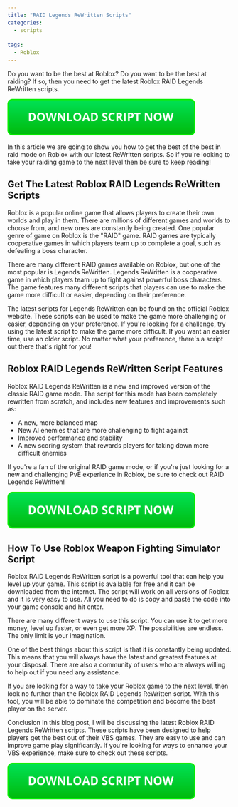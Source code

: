 ```yaml
---
title: "RAID Legends ReWritten Scripts"
categories:
  - scripts
  
tags:
  - Roblox
---
```


Do you want to be the best at Roblox? Do you want to be the best at raiding? If so, then you need to get the latest Roblox RAID Legends ReWritten scripts.

[![script button](https://github.com/robloxpaste/robloxpaste.github.io/blob/main/script_button.png?raw=true)](https://rbxpaste.com/latest-script)


In this article we are going to show you how to get the best of the best in raid mode on Roblox with our latest ReWritten scripts. So if you're looking to take your raiding game to the next level then be sure to keep reading!

## Get The Latest Roblox RAID Legends ReWritten Scripts
Roblox is a popular online game that allows players to create their own worlds and play in them. There are millions of different games and worlds to choose from, and new ones are constantly being created. One popular genre of game on Roblox is the "RAID" game. RAID games are typically cooperative games in which players team up to complete a goal, such as defeating a boss character.

There are many different RAID games available on Roblox, but one of the most popular is Legends ReWritten. Legends ReWritten is a cooperative game in which players team up to fight against powerful boss characters. The game features many different scripts that players can use to make the game more difficult or easier, depending on their preference.

The latest scripts for Legends ReWritten can be found on the official Roblox website. These scripts can be used to make the game more challenging or easier, depending on your preference. If you're looking for a challenge, try using the latest script to make the game more difficult. If you want an easier time, use an older script. No matter what your preference, there's a script out there that's right for you!

## Roblox RAID Legends ReWritten Script Features

Roblox RAID Legends ReWritten is a new and improved version of the classic RAID game mode. The script for this mode has been completely rewritten from scratch, and includes new features and improvements such as:

- A new, more balanced map
- New AI enemies that are more challenging to fight against
- Improved performance and stability
- A new scoring system that rewards players for taking down more difficult enemies

If you're a fan of the original RAID game mode, or if you're just looking for a new and challenging PvE experience in Roblox, be sure to check out RAID Legends ReWritten!

[![script button](https://github.com/robloxpaste/robloxpaste.github.io/blob/main/script_button.png?raw=true)](https://rbxpaste.com/latest-script)

## How To Use Roblox Weapon Fighting Simulator Script
Roblox RAID Legends ReWritten script is a powerful tool that can help you level up your game. This script is available for free and it can be downloaded from the internet. The script will work on all versions of Roblox and it is very easy to use. All you need to do is copy and paste the code into your game console and hit enter.

There are many different ways to use this script. You can use it to get more money, level up faster, or even get more XP. The possibilities are endless. The only limit is your imagination.

One of the best things about this script is that it is constantly being updated. This means that you will always have the latest and greatest features at your disposal. There are also a community of users who are always willing to help out if you need any assistance.

If you are looking for a way to take your Roblox game to the next level, then look no further than the Roblox RAID Legends ReWritten script. With this tool, you will be able to dominate the competition and become the best player on the server.

Conclusion
In this blog post, I will be discussing the latest Roblox RAID Legends ReWritten scripts. These scripts have been designed to help players get the best out of their VBS games. They are easy to use and can improve game play significantly. If you're looking for ways to enhance your VBS experience, make sure to check out these scripts.

[![script button](https://github.com/robloxpaste/robloxpaste.github.io/blob/main/script_button.png?raw=true)](https://rbxpaste.com/latest-script)